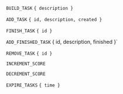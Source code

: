 `BUILD_TASK`
`{ description }`

`ADD_TASK`
`{ id, description, created }`

`FINISH_TASK`
`{ id }`

`ADD_FINISHED_TASK`
{ id, description, finished }`

`REMOVE_TASK`
`{ id }`

`INCREMENT_SCORE`

`DECREMENT_SCORE`

`EXPIRE_TASKS`
`{ time }`
